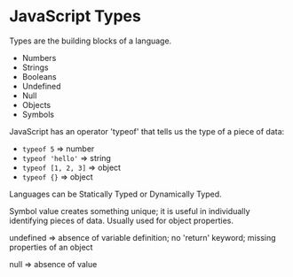 # JavaScript Types

Types are the building blocks of a language.

* Numbers
* Strings
* Booleans
* Undefined
* Null
* Objects
* Symbols

JavaScript has an operator 'typeof' that tells us the type of a piece of data:

   * `typeof 5` =>  number
   * `typeof 'hello'` =>  string
   * `typeof [1, 2, 3]` =>  object
   * `typeof {}` =>  object

Languages can be Statically Typed or Dynamically Typed. 

Symbol value creates something unique; it is useful in individually identifying pieces of data. Usually used for object properties.


undefined => absence of variable definition; no 'return' keyword; missing properties of an object

null => absence of value


